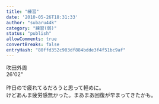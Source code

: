 ```yaml
---
title: "練習"
date: '2010-05-26T18:31:33'
author: "subaru44k"
category: "練習(弱)"
status: "publish"
allowComments: true
convertBreaks: false
entryHash: "80ffd352c903df884bdde3f4f51bc9af"
---
```

吹田外周<br>
26'02"<br>
<br>
昨日ので疲れてるだろうと思って軽めに。<br>
けどあんま疲労感無かった。まあまあ回復が早まってきたかも。
